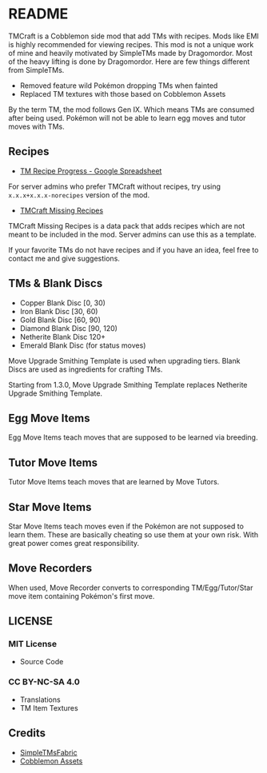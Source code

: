 # README

TMCraft is a Cobblemon side mod that add TMs with recipes. Mods like EMI is highly recommended for viewing recipes. This mod is not a unique work of mine and heavily motivated by SimpleTMs made by Dragomordor. Most of the heavy lifting is done by Dragomordor. Here are few things different from SimpleTMs.

- Removed feature wild Pokémon dropping TMs when fainted
- Replaced TM textures with those based on Cobblemon Assets

By the term TM, the mod follows Gen IX. Which means TMs are consumed after being used. Pokémon will not be able to learn egg moves and tutor moves with TMs.

## Recipes

- [TM Recipe Progress - Google Spreadsheet](https://docs.google.com/spreadsheets/d/1dSF5yGApMBniT_dNG_7rBsOzZgVQqpY8qVZWKixdT1Y/edit?usp=sharing)

For server admins who prefer TMCraft without recipes, try using `x.x.x+x.x.x-norecipes` version of the mod.

- [TMCraft Missing Recipes](https://github.com/KiwiFlavoredApollo/tmcraft-missing-recipes)

TMCraft Missing Recipes is a data pack that adds recipes which are not meant to be included in the mod. Server admins can use this as a template.

If your favorite TMs do not have recipes and if you have an idea, feel free to contact me and give suggestions.

## TMs & Blank Discs

- Copper Blank Disc [0, 30)
- Iron Blank Disc [30, 60)
- Gold Blank Disc [60, 90)
- Diamond Blank Disc [90, 120)
- Netherite Blank Disc 120+
- Emerald Blank Disc (for status moves)

Move Upgrade Smithing Template is used when upgrading tiers. Blank Discs are used as ingredients for crafting TMs.

Starting from 1.3.0, Move Upgrade Smithing Template replaces Netherite Upgrade Smithing Template.

## Egg Move Items

Egg Move Items teach moves that are supposed to be learned via breeding.

## Tutor Move Items

Tutor Move Items teach moves that are learned by Move Tutors.

## Star Move Items

Star Move Items teach moves even if the Pokémon are not supposed to learn them. These are basically cheating so use them at your own risk. With great power comes great responsibility.

## Move Recorders

When used, Move Recorder converts to corresponding TM/Egg/Tutor/Star move item containing Pokémon's first move.

## LICENSE

### MIT License
- Source Code

### CC BY-NC-SA 4.0
- Translations
- TM Item Textures

## Credits
- [SimpleTMsFabric](https://github.com/Dragomordor/SimpleTMsFabric)
- [Cobblemon Assets](https://gitlab.com/cable-mc/cobblemon-assets)